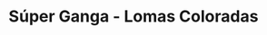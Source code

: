 ---
title: "Súper Ganga - Lomas Coloradas"
url: /san-pedro-de-la-paz/super-ganga-lomas-coloradas/
shop: Supermarkt
---